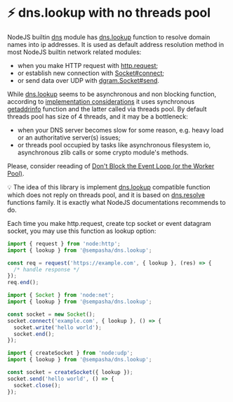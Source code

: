 # ⚡ dns.lookup with no threads pool

NodeJS builtin [dns][node-dns] module has [dns.lookup][node-dns-lookup] function to resolve domain names into ip addresses.
It is used as default address resolution method in most NodeJS builtin network related modules:

- when you make HTTP request with [http.request][node-http-request];
- or establish new connection with [Socket#connect][node-net-socket-connect];
- or send data over UDP with [dgram.Socket#send][node-dgram-socket-send].

While [dns.lookup][node-dns-lookup] seems to be asynchronous and non blocking function,
according to [implementation considerations][node-dns-lookup-implementation] it uses synchronous
[getaddrinfo][getaddrinfo] function and the latter called via threads pool.
By default threads pool has size of 4 threads, and it may be a bottleneck:

- when your DNS server becomes slow for some reason, e.g. heavy load or an authoritative server(s) issues;
- or threads pool occupied by tasks like asynchronous filesystem io, asynchronous zlib calls or some crypto module's methods.

Please, consider reeading of [Don't Block the Event Loop (or the Worker Pool)][node-blog-working-pool].

💡 The idea of this library is implement [dns.lookup][node-dns-lookup] compatible function
which does not reply on threads pool, and it is based on [dns.resolve][node-dns-resolve] functions family.
It is exactly what NodeJS documentations recommends to do.

Each time you make http.request, create tcp socket or event datagram socket, you may use this function as lookup option:

```ts
import { request } from 'node:http';
import { lookup } from '@sempasha/dns.lookup';

const req = request('https://example.com', { lookup }, (res) => {
  /* handle response */
});
req.end();
```

```ts
import { Socket } from 'node:net';
import { lookup } from '@sempasha/dns.lookup';

const socket = new Socket();
socket.connect('example.com', { lookup }, () => {
  socket.write('hello world');
  socket.end();
});
```

```ts
import { createSocket } from 'node:udp';
import { lookup } from '@sempasha/dns.lookup';

const socket = createSocket({ lookup });
socket.send('hello world', () => {
  socket.close();
});
```

<!--- links -->
[getaddrinfo]: https://www.man7.org/linux/man-pages/man3/getaddrinfo.3.html '🐧 Linux manual page — getaddrinfo(3)'
[node-blog-working-pool]: https://nodejs.org/en/learn/asynchronous-work/dont-block-the-event-loop#what-code-runs-on-the-worker-pool '🐢 NodeJS blog: Don\'t Block the Event Loop (or the Worker Pool)'
[node-dgram-socket-send]: https://nodejs.org/docs/latest/api/dgram.html#socketsendmsg-offset-length-port-address-callback '🐢 NodeJS dgram.Socket#send'
[node-dns]: https://nodejs.org/docs/latest/api/dns.html '🐢 NodeJS dns module'
[node-dns-lookup]: https://nodejs.org/docs/latest/api/dns.html#dnslookuphostname-options-callback '🐢 NodeJS dns.lookup'
[node-dns-lookup-implementation]: https://nodejs.org/docs/latest/api/dns.html#dnslookup '🐢 NodeJS dns.lookup implementation considerations'
[node-dns-resolve]: https://nodejs.org/docs/latest/api/dns.html#dnsresolvehostname-rrtype-callback '🐢 NodeJS dns.resolve'
[node-http-request]: https://nodejs.org/docs/latest/api/http.html#httprequestoptions-callback '🐢 NodeJS http.requsst'
[node-net-socket-connect]: https://nodejs.org/docs/latest/api/net.html#socketconnectoptions-connectlistener '🐢 NodeJS net.Socket#connect'
